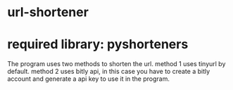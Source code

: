 # url-shortener

# required library: pyshorteners

The program uses two methods to shorten the url.
method 1 uses tinyurl by default.
method 2 uses bitly api, in this case you have to create a bitly account and generate a api key to use it in the program.
